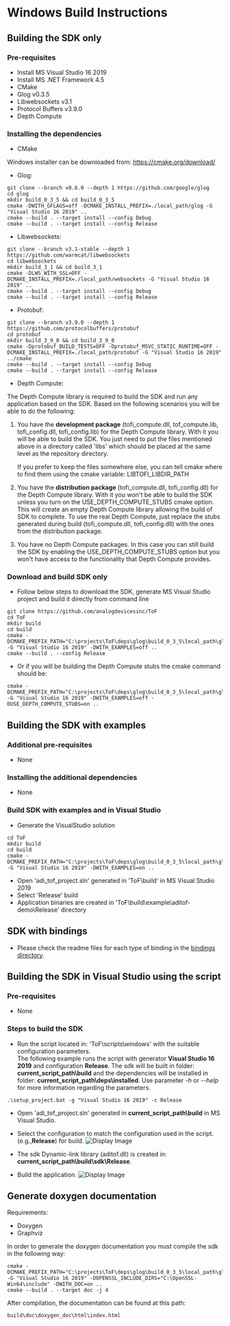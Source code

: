 # Windows Build Instructions


## Building the SDK only

### Pre-requisites
* Install MS Visual Studio 16 2019
* Install MS .NET Framework 4.5
* CMake
* Glog v0.3.5
* Libwebsockets v3.1
* Protocol Buffers v3.9.0
* Depth Compute

### Installing the dependencies
* CMake

Windows installer can be downloaded from: https://cmake.org/download/

* Glog:
```console
git clone --branch v0.6.0 --depth 1 https://github.com/google/glog
cd glog
mkdir build_0_3_5 && cd build_0_3_5
cmake -DWITH_GFLAGS=off -DCMAKE_INSTALL_PREFIX=./local_path/glog -G "Visual Studio 16 2019" ..
cmake --build . --target install --config Debug
cmake --build . --target install --config Release
```

* Libwebsockets:
```console
git clone --branch v3.1-stable --depth 1 https://github.com/warmcat/libwebsockets
cd libwebsockets
mkdir build_3_1 && cd build_3_1
cmake -DLWS_WITH_SSL=OFF -DCMAKE_INSTALL_PREFIX=./local_path/websockets -G "Visual Studio 16 2019" ..
cmake --build . --target install --config Debug
cmake --build . --target install --config Release
```

* Protobuf:
```console
git clone --branch v3.9.0 --depth 1 https://github.com/protocolbuffers/protobuf
cd protobuf
mkdir build_3_9_0 && cd build_3_9_0
cmake -Dprotobuf_BUILD_TESTS=OFF -Dprotobuf_MSVC_STATIC_RUNTIME=OFF -DCMAKE_INSTALL_PREFIX=./local_path/protobuf -G "Visual Studio 16 2019" ../cmake
cmake --build . --target install --config Debug
cmake --build . --target install --config Release
```

* Depth Compute:

The Depth Compute library is required to build the SDK and run any application based on the SDK.
Based on the following scenarios you will be able to do the following:

1. You have the **development package** (tofi_compute.dll, tof_compute.lib, tofi_config.dll, tofi_config.lib) for the Depth Compute library. With it you will be able to build the SDK. You just need to put the files mentioned above in a directory called 'libs' which should be placed at the same level as the repository directory.

    If you prefer to keep the files somewhere else, you can tell cmake where to find them using the cmake variable: LIBTOFI_LIBDIR_PATH

2. You have the **distribution package** (tofi_compute.dll, tofi_config.dll) for the Depth Compute library. With it you won't be able to build the SDK unless you turn on the  USE_DEPTH_COMPUTE_STUBS cmake option. This will create an empty Depth Compute library allowing the build of SDK to complete. To use the real Depth Compute, just replace the stubs generated during build (tofi_compute.dll, tofi_config.dll) with the ones from the distribution package.

3. You have no Depth Compute packages. In this case you can still build the SDK by enabling the USE_DEPTH_COMPUTE_STUBS option but you won't have access to the functionality that Depth Compute provides.

### Download and build SDK only
* Follow below steps to download the SDK, generate MS Visual Studio project and build it directly from command line
```console
git clone https://github.com/analogdevicesinc/ToF
cd ToF
mkdir build
cd build
cmake -DCMAKE_PREFIX_PATH="C:\projects\ToF\deps\glog\build_0_3_5\local_path\glog;C:\projects\ToF\deps\protobuf\build_3_9_0\local_path\protobuf;C:\projects\ToF\deps\libwebsockets\build_3_1\local_path\websockets" -G "Visual Studio 16 2019" -DWITH_EXAMPLES=off ..
cmake --build . --config Release
```

* Or if you will be building the Depth Compute stubs the cmake command should be:
```console
cmake -DCMAKE_PREFIX_PATH="C:\projects\ToF\deps\glog\build_0_3_5\local_path\glog;C:\projects\ToF\deps\protobuf\build_3_9_0\local_path\protobuf;C:\projects\ToF\deps\libwebsockets\build_3_1\local_path\websockets" -G "Visual Studio 16 2019" -DWITH_EXAMPLES=off -DUSE_DEPTH_COMPUTE_STUBS=on ..
```

## Building the SDK with examples

### Additional pre-requisites
* None

### Installing the additional dependencies
* None

### Build SDK with examples and in Visual Studio
- Generate the VisualStudio solution
```console
cd ToF
mkdir build
cd build
cmake -DCMAKE_PREFIX_PATH="C:\projects\ToF\deps\glog\build_0_3_5\local_path\glog;C:\projects\ToF\deps\protobuf\build_3_9_0\local_path\protobuf;C:\projects\ToF\deps\libwebsockets\build_3_1\local_path\websockets" -G "Visual Studio 16 2019" -DWITH_EXAMPLES=on ..
```
- Open 'adi_tof_project.sln' generated in 'ToF\build' in MS Visual Studio 2019
- Select 'Release' build
- Application binaries are created in 'ToF\build\example\aditof-demo\Release' directory


## SDK with bindings

- Please check the readme files for each type of binding in the [bindings directory](../../bindings).


## Building the SDK in Visual Studio using the script

### Pre-requisites
* None

### Steps to build the SDK
- Run the script located in: 'ToF\scripts\windows' with the suitable configuration parameters. <br>
The following example runs the script with generator **Visual Studio 16 2019** and configuration **Release**. The sdk will be built in folder: **current_script_path\build** and the dependencies will be installed in folder: **current_script_path\deps\installed**.
Use parameter *-h* or *--help* for more information regarding the parameters. 
```
.\setup_project.bat -g "Visual Studio 16 2019" -c Release
```
- Open 'adi_tof_project.sln' generated in **current_script_path\build** in MS Visual Studio.

- Select the configuration to match the configuration used in the script. (e.g.,**Release**) for build.
![Display Image](/doc/img/configuration_VS.PNG)

- The sdk Dynamic-link library (aditof.dll) is created in: **current_script_path\build\sdk\Release**.

- Build the application.
![Display Image](/doc/img/build_VS.PNG)

## Generate doxygen documentation

Requirements:
* Doxygen
* Graphviz

In order to generate the doxygen documentation you must compile the sdk in the following way:
```console
cmake -DCMAKE_PREFIX_PATH="C:\projects\ToF\deps\glog\build_0_3_5\local_path\glog;C:\projects\ToF\deps\protobuf\build_3_9_0\local_path\protobuf;C:\projects\ToF\deps\libwebsockets\build_3_1\local_path\websockets;C:\projects\ToF\opencv\build" -G "Visual Studio 16 2019" -DOPENSSL_INCLUDE_DIRS="C:\OpenSSL-Win64\include" -DWITH_DOC=on ..
cmake --build . --target doc -j 4
```
After compilation, the documentation can be found at this path:
```console
build\doc\doxygen_doc\html\index.html
```
